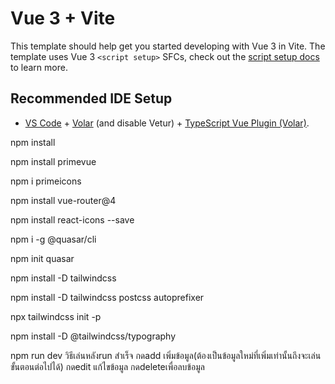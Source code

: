 # Vue 3 + Vite

This template should help get you started developing with Vue 3 in Vite. The template uses Vue 3 `<script setup>` SFCs, check out the [script setup docs](https://v3.vuejs.org/api/sfc-script-setup.html#sfc-script-setup) to learn more.

## Recommended IDE Setup

- [VS Code](https://code.visualstudio.com/) + [Volar](https://marketplace.visualstudio.com/items?itemName=Vue.volar) (and disable Vetur) + [TypeScript Vue Plugin (Volar)](https://marketplace.visualstudio.com/items?itemName=Vue.vscode-typescript-vue-plugin).

npm install   

npm install primevue  

npm i primeicons

npm install vue-router@4

npm install react-icons --save

npm i -g @quasar/cli

npm init quasar

npm install -D tailwindcss    

npm install -D tailwindcss postcss autoprefixer    

npx tailwindcss init -p

npm install -D @tailwindcss/typography

npm run dev
วิธีเล่นหลังrun สำเร็จ
กดadd เพิ่มข้อมูล(ต้องเป็นข้อมูลใหม่ที่เพิ่มเท่านั้นถึงจะเล่นขั้นตอนต่อไปได้)
กดedit แก้ไขข้อมูล
กดdeleteเพื่อลบข้อมูล

